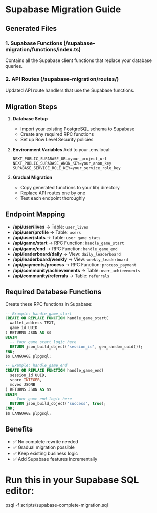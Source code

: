 # Supabase Migration Guide

## Generated Files

### 1. Supabase Functions (/supabase-migration/functions/index.ts)
Contains all the Supabase client functions that replace your database queries.

### 2. API Routes (/supabase-migration/routes/)
Updated API route handlers that use the Supabase functions.

## Migration Steps

1. **Database Setup**
   - Import your existing PostgreSQL schema to Supabase
   - Create any required RPC functions
   - Set up Row Level Security policies

2. **Environment Variables**
   Add to your .env.local:
   ```
   NEXT_PUBLIC_SUPABASE_URL=your_project_url
   NEXT_PUBLIC_SUPABASE_ANON_KEY=your_anon_key
   SUPABASE_SERVICE_ROLE_KEY=your_service_role_key
   ```

3. **Gradual Migration**
   - Copy generated functions to your lib/ directory
   - Replace API routes one by one
   - Test each endpoint thoroughly

## Endpoint Mapping

- **/api/user/lives** → Table: `user_lives`
- **/api/user/profile** → Table: `users`
- **/api/user/stats** → Table: `user_game_stats`
- **/api/game/start** → RPC Function: `handle_game_start`
- **/api/game/end** → RPC Function: `handle_game_end`
- **/api/leaderboard/daily** → View: `daily_leaderboard`
- **/api/leaderboard/weekly** → View: `weekly_leaderboard`
- **/api/payments/process** → RPC Function: `process_payment`
- **/api/community/achievements** → Table: `user_achievements`
- **/api/community/referrals** → Table: `referrals`

## Required Database Functions

Create these RPC functions in Supabase:

```sql
-- Example: handle_game_start
CREATE OR REPLACE FUNCTION handle_game_start(
  wallet_address TEXT,
  game_id UUID
) RETURNS JSON AS $$
BEGIN
  -- Your game start logic here
  RETURN json_build_object('session_id', gen_random_uuid());
END;
$$ LANGUAGE plpgsql;

-- Example: handle_game_end
CREATE OR REPLACE FUNCTION handle_game_end(
  session_id UUID,
  score INTEGER,
  moves JSONB
) RETURNS JSON AS $$
BEGIN
  -- Your game end logic here
  RETURN json_build_object('success', true);
END;
$$ LANGUAGE plpgsql;
```

## Benefits
- ✅ No complete rewrite needed
- ✅ Gradual migration possible
- ✅ Keep existing business logic
- ✅ Add Supabase features incrementally

# Run this in your Supabase SQL editor:
psql -f scripts/supabase-complete-migration.sql
